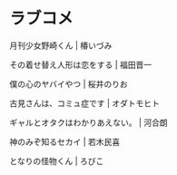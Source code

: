 # ラブコメ

月刊少女野崎くん | 椿いづみ

その着せ替え人形は恋をする | 福田晋一

僕の心のヤバイやつ | 桜井のりお

古見さんは、コミュ症です | オダトモヒト

ギャルとオタクはわかりあえない。 | 河合朗

神のみぞ知るセカイ | 若木民喜

となりの怪物くん | ろびこ
